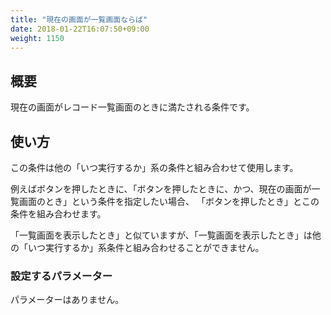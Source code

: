 ```yaml
---
title: "現在の画面が一覧画面ならば"
date: 2018-01-22T16:07:50+09:00
weight: 1150
---
```



## 概要

現在の画面がレコード一覧画面のときに満たされる条件です。

## 使い方

この条件は他の「いつ実行するか」系の条件と組み合わせて使用します。

例えばボタンを押したときに、「ボタンを押したときに、かつ、現在の画面が一覧画面のとき」という条件を指定したい場合、
「ボタンを押したとき」とこの条件を組み合わせます。

「一覧画面を表示したとき」と似ていますが、「一覧画面を表示したとき」は他の「いつ実行するか」系条件と組み合わせることができません。

### 設定するパラメーター

パラメーターはありません。
